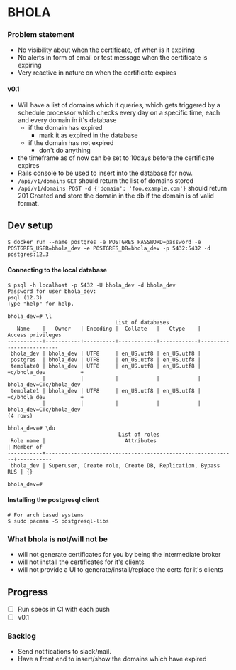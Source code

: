 # BHOLA
### Problem statement

- No visibility about when the certificate, of when is it expiring
- No alerts in form of email or test message when the certificate is expiring
- Very reactive in nature on when the certificate expires

#### v0.1

- Will have a list of domains which it queries, which gets triggered by a schedule processor which checks every day on
a specific time, each and every domain in it's database
    - if the domain has expired
        - mark it as expired in the database 
    - if the domain has not expired
        - don't do anything
- the timeframe as of now can be set to 10days before the certificate expires
- Rails console to be used to insert into the database for now. 
- `/api/v1/domains` `GET` should return the list of domains stored
- `/api/v1/domains POST -d {'domain': 'foo.example.com'}` should return 201 Created and store the domain in the db if
the domain is of valid format.

## Dev setup

```
$ docker run --name postgres -e POSTGRES_PASSWORD=password -e POSTGRES_USER=bhola_dev -e POSTGRES_DB=bhola_dev -p 5432:5432 -d postgres:12.3
```

#### Connecting to the local database

```
$ psql -h localhost -p 5432 -U bhola_dev -d bhola_dev
Password for user bhola_dev:
psql (12.3)
Type "help" for help.

bhola_dev=# \l
                                  List of databases
   Name    |   Owner   | Encoding |  Collate   |   Ctype    |    Access privileges
-----------+-----------+----------+------------+------------+-------------------------
 bhola_dev | bhola_dev | UTF8     | en_US.utf8 | en_US.utf8 |
 postgres  | bhola_dev | UTF8     | en_US.utf8 | en_US.utf8 |
 template0 | bhola_dev | UTF8     | en_US.utf8 | en_US.utf8 | =c/bhola_dev           +
           |           |          |            |            | bhola_dev=CTc/bhola_dev
 template1 | bhola_dev | UTF8     | en_US.utf8 | en_US.utf8 | =c/bhola_dev           +
           |           |          |            |            | bhola_dev=CTc/bhola_dev
(4 rows)

bhola_dev=# \du
                                   List of roles
 Role name |                         Attributes                         | Member of
-----------+------------------------------------------------------------+-----------
 bhola_dev | Superuser, Create role, Create DB, Replication, Bypass RLS | {}

bhola_dev=#
```

#### Installing the postgresql client

```
# For arch based systems
$ sudo pacman -S postgresql-libs
```

### What bhola is not/will not be

- will not generate certificates for you by being the intermediate broker
- will not install the certificates for it's clients
- will not provide a UI to generate/install/replace the certs for it's clients

## Progress

- [ ] Run specs in CI with each push
- [ ] v0.1

### Backlog

- Send notifications to slack/mail.
- Have a front end to insert/show the domains which have expired
